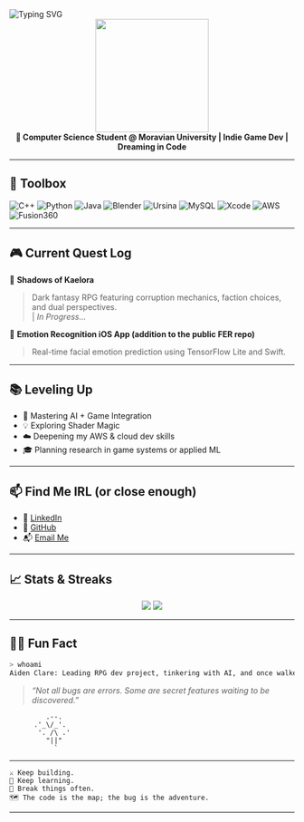 
<img src="https://readme-typing-svg.herokuapp.com?font=Fira+Code&size=24&duration=3000&pause=1000&color=9F79EE&center=true&vCenter=true&width=600&height=50&lines=Hey+I'm+Aiden+Clare;Project+Lead+%7C+AI+Tinkerer;Breaker+of+Rules+%7C+Builder+of+Systems;Dreamer+of+Worlds+%7C+Dev+of+Many+Tools" alt="Typing SVG" />


<div align="center">
  <img src="https://github.com/aidenclare/aidenclare/assets/your-gif-id/shadowsofkaelora.gif" width="200px" /><br>
  <strong>🚀 Computer Science Student @ Moravian University | Indie Game Dev | Dreaming in Code</strong>
</div>

---

## 🧰 Toolbox

![C++](https://img.shields.io/badge/-C++-222222?style=flat&logo=c++)
![Python](https://img.shields.io/badge/-Python-222222?style=flat&logo=python)
![Java](https://img.shields.io/badge/-Java-222222?style=flat&logo=java)
![Blender](https://img.shields.io/badge/-Blender-222222?style=flat&logo=blender)
![Ursina](https://img.shields.io/badge/-Ursina-222222?style=flat&logo=python)
![MySQL](https://img.shields.io/badge/-MySQL-222222?style=flat&logo=mysql)
![Xcode](https://img.shields.io/badge/-Xcode-222222?style=flat&logo=xcode)
![AWS](https://img.shields.io/badge/-AWS-222222?style=flat&logo=amazonaws)
![Fusion360](https://img.shields.io/badge/-Fusion360-222222?style=flat&logo=autodesk)

---

## 🎮 Current Quest Log

📌 **Shadows of Kaelora**  
> Dark fantasy RPG featuring corruption mechanics, faction choices, and dual perspectives.  
| *In Progress...*

📱 **Emotion Recognition iOS App (addition to the public FER repo)**  
> Real-time facial emotion prediction using TensorFlow Lite and Swift.

---

## 📚 Leveling Up

- 🧠 Mastering AI + Game Integration
- 💡 Exploring Shader Magic
- ☁️ Deepening my AWS & cloud dev skills
- 🎓 Planning research in game systems or applied ML

---

## 📫 Find Me IRL (or close enough)

- 💼 [LinkedIn]([https://linkedin.com/in/yourprofile](https://www.linkedin.com/in/aiden-clare-a335042a6/))
- 🐙 [GitHub](https://github.com/Subarashi42)
- 📬 [Email Me](mailto:aidenclare100@gmail.com)

---

## 📈 Stats & Streaks

<p align="center">
  <img src="https://github-readme-stats.vercel.app/api?username=Subarashi42&show_icons=true&theme=tokyonight" />
  <img src="https://streak-stats.demolab.com/?user=Subarashi42&theme=tokyonight" />
</p>

---

## 🧙‍♂️ Fun Fact

```bash
> whoami
Aiden Clare: Leading RPG dev project, tinkering with AI, and once walked the darker alleys of code. I've built bots, broken rules, and now I write worlds.
```

> *“Not all bugs are errors. Some are secret features waiting to be discovered.”*

```
         .--.
      .'_\/_'.
       '. /\ .'
         "||"
           `
```

---

```
⚔️ Keep building.
🧠 Keep learning.
🧪 Break things often.
🗺️ The code is the map; the bug is the adventure.
```

---

